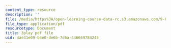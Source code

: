 ```yaml
---
content_type: resource
description: ''
file: /media/https%3A/open-learning-course-data-rc.s3.amazonaws.com/9-00sc-introduction-to-psychology-fall-2011/4ae31e09b4e0de6b7d6a446669784245_gRe7dy2HSTg.pdf
file_type: application/pdf
resourcetype: Document
title: 3play pdf file
uid: 4ae31e09-b4e0-de6b-7d6a-446669784245
---
```

